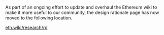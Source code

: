 As part of an ongoing effort to update and overhaul the Ethereum wiki to make it more useful to our community, the design rationale page has now moved to the following location.

[eth.wiki/research/rd](https://eth.wiki/research/rd)